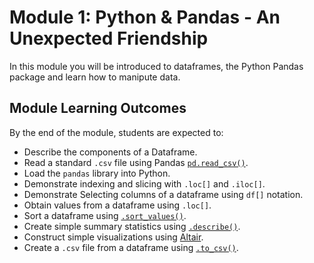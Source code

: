 # Module 1: Python & Pandas - An Unexpected Friendship

In this module you will be introduced to dataframes, the Python Pandas package and learn how to manipute data.

## Module Learning Outcomes

By the end of the module, students are expected to:

- Describe the components of a Dataframe.
- Read a standard `.csv` file using Pandas [`pd.read_csv()`](https://pandas.pydata.org/pandas-docs/stable/reference/api/pandas.read_csv.html).
- Load the `pandas` library into Python.
- Demonstrate indexing and slicing with `.loc[]` and `.iloc[]`.
- Demonstrate Selecting columns of a dataframe using `df[]` notation.
- Obtain values from a dataframe using `.loc[]`.
- Sort a dataframe using [`.sort_values()`](https://pandas.pydata.org/pandas-docs/stable/reference/api/pandas.DataFrame.sort_values.html).
- Create simple summary statistics using [`.describe()`](https://pandas.pydata.org/pandas-docs/stable/reference/api/pandas.DataFrame.describe.html).
- Construct simple visualizations using [Altair](https://altair-viz.github.io/).
- Create a `.csv` file from a dataframe using [`.to_csv()`](https://pandas.pydata.org/pandas-docs/stable/reference/api/pandas.DataFrame.to_csv.html).


